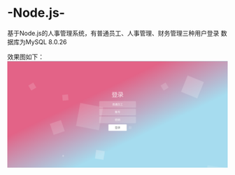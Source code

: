 # -Node.js-
基于Node.js的人事管理系统，有普通员工、人事管理、财务管理三种用户登录
数据库为MySQL 8.0.26

效果图如下：
![image text](https://github.com/SnakeFairy/-Node.js-/blob/main/Show%20pictures/1.png)

